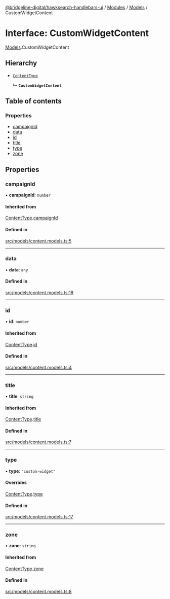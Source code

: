 [@bridgeline-digital/hawksearch-handlebars-ui](../README.md) / [Modules](../modules.md) / [Models](../modules/Models.md) / CustomWidgetContent

# Interface: CustomWidgetContent

[Models](../modules/Models.md).CustomWidgetContent

## Hierarchy

- [`ContentType`](Models.ContentType.md)

  ↳ **`CustomWidgetContent`**

## Table of contents

### Properties

- [campaignId](Models.CustomWidgetContent.md#campaignid)
- [data](Models.CustomWidgetContent.md#data)
- [id](Models.CustomWidgetContent.md#id)
- [title](Models.CustomWidgetContent.md#title)
- [type](Models.CustomWidgetContent.md#type)
- [zone](Models.CustomWidgetContent.md#zone)

## Properties

### campaignId

• **campaignId**: `number`

#### Inherited from

[ContentType](Models.ContentType.md).[campaignId](Models.ContentType.md#campaignid)

#### Defined in

[src/models/content.models.ts:5](https://bitbucket.org/bridgelinedigital/frontend-handlebars-ui/src/db3ebfe/src/models/content.models.ts#lines-5)

___

### data

• **data**: `any`

#### Defined in

[src/models/content.models.ts:18](https://bitbucket.org/bridgelinedigital/frontend-handlebars-ui/src/db3ebfe/src/models/content.models.ts#lines-18)

___

### id

• **id**: `number`

#### Inherited from

[ContentType](Models.ContentType.md).[id](Models.ContentType.md#id)

#### Defined in

[src/models/content.models.ts:4](https://bitbucket.org/bridgelinedigital/frontend-handlebars-ui/src/db3ebfe/src/models/content.models.ts#lines-4)

___

### title

• **title**: `string`

#### Inherited from

[ContentType](Models.ContentType.md).[title](Models.ContentType.md#title)

#### Defined in

[src/models/content.models.ts:7](https://bitbucket.org/bridgelinedigital/frontend-handlebars-ui/src/db3ebfe/src/models/content.models.ts#lines-7)

___

### type

• **type**: ``"custom-widget"``

#### Overrides

[ContentType](Models.ContentType.md).[type](Models.ContentType.md#type)

#### Defined in

[src/models/content.models.ts:17](https://bitbucket.org/bridgelinedigital/frontend-handlebars-ui/src/db3ebfe/src/models/content.models.ts#lines-17)

___

### zone

• **zone**: `string`

#### Inherited from

[ContentType](Models.ContentType.md).[zone](Models.ContentType.md#zone)

#### Defined in

[src/models/content.models.ts:8](https://bitbucket.org/bridgelinedigital/frontend-handlebars-ui/src/db3ebfe/src/models/content.models.ts#lines-8)
